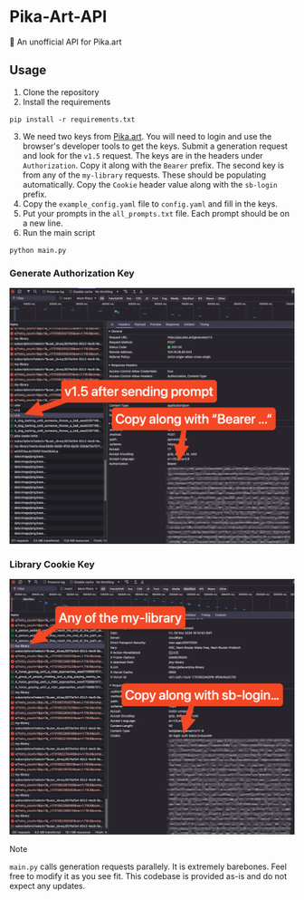 # Pika-Art-API
🎨 An unofficial API for Pika.art

## Usage

1. Clone the repository
2. Install the requirements
```script
pip install -r requirements.txt
```
3. We need two keys from [Pika.art](https://pika.art). You will need to login and use the browser's developer tools to get the keys. Submit a generation request and look for the `v1.5` request. The keys are in the headers under `Authorization`. Copy it along with the `Bearer` prefix. The second key is from any of the `my-library` requests. These should be populating automatically. Copy the `Cookie` header value along with the `sb-login` prefix. 
4. Copy the `example_config.yaml` file to `config.yaml` and fill in the keys.
5. Put your prompts in the `all_prompts.txt` file. Each prompt should be on a new line.
6. Run the main script
```script
python main.py
```

### Generate Authorization Key
![Generate](./assets/generate.png)

### Library Cookie Key
![Jobs](./assets/jobs.png)

> [!NOTE]  
> `main.py` calls generation requests parallely. It is extremely barebones. Feel free to modify it as you see fit. This codebase is provided as-is and do not expect any updates.
